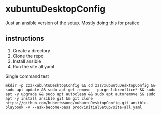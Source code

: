 # xubuntuDesktopConfig

Just an ansible version of the setup.
Mostly doing this for pratice

## instructions

1. Create a directory
2. Clone the repo
3. Install ansible
4. Run the site all yaml

Single command test
```
mkdir -p zzz/xubuntuDesktopConfig && cd zzz/xubuntuDesktopConfig && sudo apt update && sudo apt-get remove --purge libreoffice* && sudo apt -y upgrade && sudo apt autoclean && sudo apt autoremove && sudo apt -y install ansible git && git clone https://github.com/hubertwwong/xubuntuDesktopConfig.git ansible-playbook -v --ask-become-pass prod/initialSetup/site-all.yaml
```